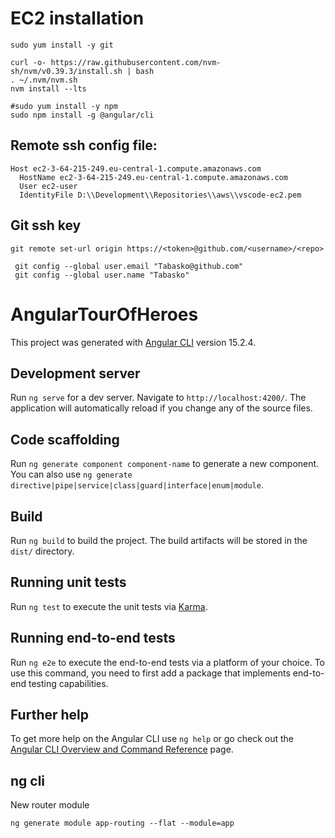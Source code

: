 
# EC2 installation
```
sudo yum install -y git

curl -o- https://raw.githubusercontent.com/nvm-sh/nvm/v0.39.3/install.sh | bash
. ~/.nvm/nvm.sh
nvm install --lts

#sudo yum install -y npm
sudo npm install -g @angular/cli
```

## Remote ssh config file:
```
Host ec2-3-64-215-249.eu-central-1.compute.amazonaws.com
  HostName ec2-3-64-215-249.eu-central-1.compute.amazonaws.com
  User ec2-user
  IdentityFile D:\\Development\\Repositories\\aws\\vscode-ec2.pem

```

## Git ssh key
```
git remote set-url origin https://<token>@github.com/<username>/<repo>
```

```
 git config --global user.email "Tabasko@github.com"
 git config --global user.name "Tabasko"
```

# AngularTourOfHeroes

This project was generated with [Angular CLI](https://github.com/angular/angular-cli) version 15.2.4.

## Development server

Run `ng serve` for a dev server. Navigate to `http://localhost:4200/`. The application will automatically reload if you change any of the source files.

## Code scaffolding

Run `ng generate component component-name` to generate a new component. You can also use `ng generate directive|pipe|service|class|guard|interface|enum|module`.

## Build

Run `ng build` to build the project. The build artifacts will be stored in the `dist/` directory.

## Running unit tests

Run `ng test` to execute the unit tests via [Karma](https://karma-runner.github.io).

## Running end-to-end tests

Run `ng e2e` to execute the end-to-end tests via a platform of your choice. To use this command, you need to first add a package that implements end-to-end testing capabilities.

## Further help

To get more help on the Angular CLI use `ng help` or go check out the [Angular CLI Overview and Command Reference](https://angular.io/cli) page.

## ng cli

New router module
```
ng generate module app-routing --flat --module=app
```